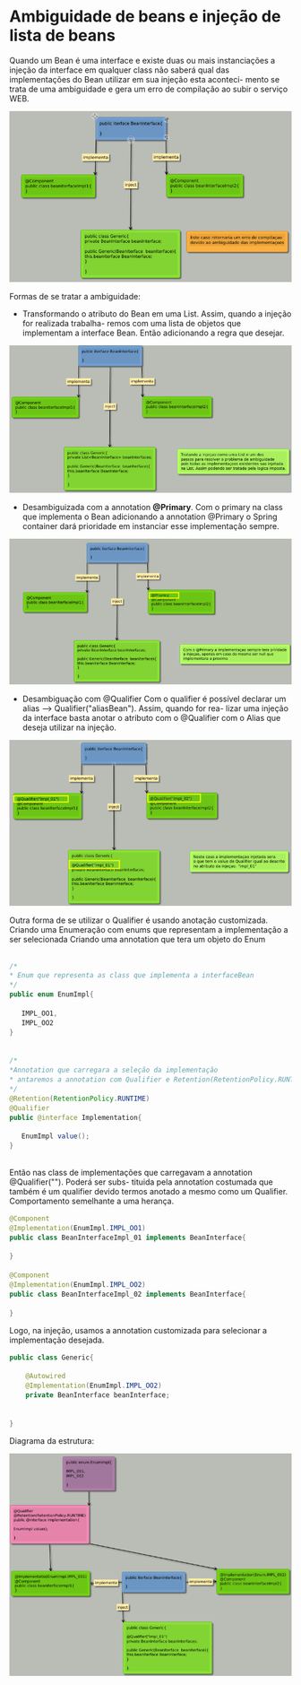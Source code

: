 # Ambiguidade de beans e injeção de lista de beans
  Quando um Bean é uma interface e existe duas ou mais instanciações a injeção da interface em
qualquer class não saberá qual das implementações do Bean utilizar em sua injeção esta aconteci-
mento se trata de uma ambiguidade e gera um erro de compilação ao subir o serviço WEB. 

![alt](/algafood-api/docs/resources/img/ex_ambiguidade_01.png)


Formas de se tratar a ambiguidade:

* Transformando o atributo do Bean em uma List. Assim, quando a injeção for realizada trabalha-
remos com uma lista de objetos que implementam a interface Bean. Então adicionando a regra que
desejar.

![alt](/algafood-api/docs/resources/img/ex_ambiguidade_02.png)

* Desambiguizada com a annotation **@Primary**. 
Com o primary na class que implementa o Bean adicionando a annotation @Primary o Spring 
container dará prioridade em instanciar esse implementação sempre.

![alt](/algafood-api/docs/resources/img/ex_ambiguidade_03.png)


* Desambiguação com @Qualifier
 Com o qualifier é possível declarar um alias --> Qualifier("aliasBean"). Assim, quando for rea-
 lizar uma injeção da interface basta anotar o atributo com o @Qualifier com o Alias que deseja
 utilizar na injeção.

 ![alt](/algafood-api/docs/resources/img/ex_ambiguidade_04.png)

 Outra forma de se utilizar o Qualifier é usando anotação customizada.
 Criando uma Enumeração com enums que representam a implementação a ser selecionada
 Criando uma annotation que tera um objeto do Enum

 ~~~ java

/*
* Enum que representa as class que implementa a interfaceBean 
*/
public enum EnumImpl{

    IMPL_OO1,
    IMPL_OO2
}


/*
*Annotation que carregara a seleção da implementação
* antaremos a annotation com Qualifier e Retention(RetentionPolicy.RUNTIME)
*/
@Retention(RetentionPolicy.RUNTIME)
@Qualifier
public @interface Implementation{

    EnumImpl value();
}



 ~~~
Então nas class de implementações que carregavam a annotation @Qualifier(""). Poderá ser subs-
tituida pela annotation costumada que também é um qualifier devido termos anotado a mesmo 
como um Qualifier. Comportamento semelhante a uma herança. 

~~~ java
@Component
@Implementation(EnumImpl.IMPL_OO1)
public class BeanInterfaceImpl_01 implements BeanInterface{

}

@Component
@Implementation(EnumImpl.IMPL_OO2)
public class BeanInterfaceImpl_02 implements BeanInterface{

}
~~~


Logo, na injeção, usamos a annotation customizada para selecionar a implementação desejada.

~~~ java
public class Generic{

    @Autowired
    @Implementation(EnumImpl.IMPL_OO2)
    private BeanInterface beanInterface;


}
~~~

Diagrama da estrutura:

![](/algafood-api/docs/resources/img/ex_ambiguidade_05.png)
